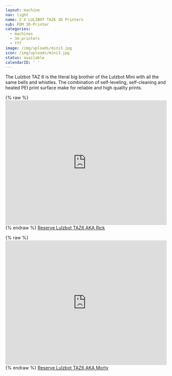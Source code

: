 ```yaml
---
layout: machine
nav: light
name: 2 X LULZBOT TAZ6 3D Printers
sub: FDM 3D-Printer
categories:
  - machines
  - 3d-printers
  - fff
image: /img/uploads/mini3.jpg
icon: /img/uploads/mini3.jpg
status: available
calendarID: ' '
---
```


The Lulzbot TAZ 6 is the literal big brother of the Lulzbot Mini with all the same bells and whistles. The combination of self-leveling, self-cleaning and heated PEI print surface make for reliable and high quality prints. 

{% raw %} <iframe src="https://takeout.aalto.fi/embed/606021" width="100%" height="390" frameborder="0"></iframe> {% endraw %}
[Reserve Lulzbot TAZ6 AKA Rick](https://takeout.aalto.fi/606021)


{% raw %} <iframe src="https://takeout.aalto.fi/embed/606022" width="100%" height="390" frameborder="0"></iframe> {% endraw %}
[Reserve Lulzbot TAZ6 AKA Morty](https://takeout.aalto.fi/606022)
